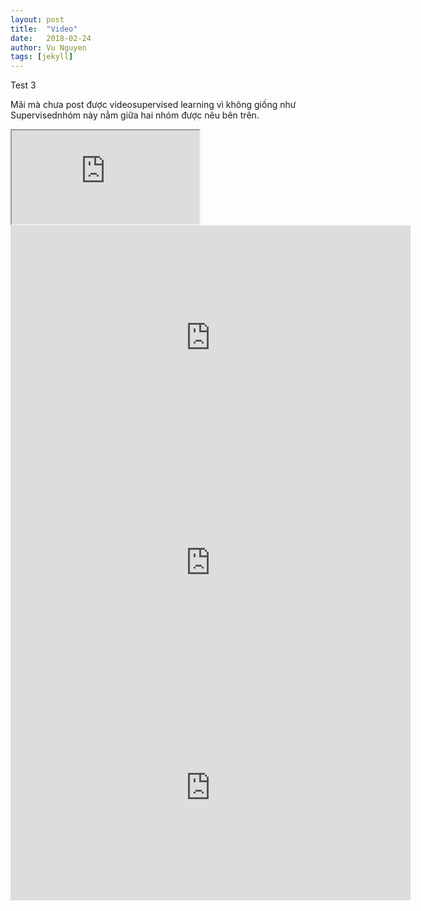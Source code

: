 ```yaml
---
layout: post
title:  "Video"
date:   2018-02-24
author: Vu Nguyen
tags: [jekyll]
---
```


Test 3

Mãi mà chưa post được videosupervised learning vì không giống như Supervisednhóm này nằm giữa hai nhóm được nêu bên trên. 

<iframe src="https://youtube.com/watch?v=5XPXr0SJiJ0"></iframe>

<iframe src="https://youtube.com/watch?v=5XPXr0SJiJ0"   
width="640" height="360" frameborder="0" ></iframe>

<iframe src="https://player.vimeo.com/video/193567768?title=0&byline=0&portrait=0"   
width="640" height="360" frameborder="0" ></iframe>

<iframe src="https://youtube.com/watch?v=5XPXr0SJiJ0"  
width="640" height="360" frameborder="0" ></iframe>
